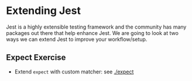 # Extending Jest 

Jest is a highly extensible testing framework and the community has many packages out there that help enhance Jest. We are going to look at two ways we can extend Jest to improve your workflow/setup.

## Expect Exercise

- Extend `expect` with custom matcher: see [./expect](./expect)


